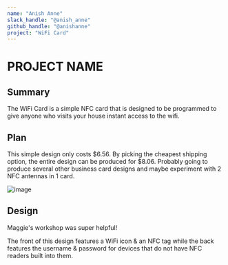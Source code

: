 ```yaml
---
name: "Anish Anne"
slack_handle: "@anish_anne"
github_handle: "@anishanne"
project: "WiFi Card"
---
```


# PROJECT NAME
## Summary
The WiFi Card is a simple NFC card that is designed to be programmed to give anyone who visits your house instant access to the wifi.

## Plan
This simple design only costs $6.56. By picking the cheapest shipping option, the entire design can be produced for $8.06. Probably going to produce several other business card designs and maybe experiment with 2 NFC antennas in 1 card.

![image](https://github.com/anishanne/OnBoard/assets/22670462/00b10c7c-04c0-4ec6-a226-2d22135a3dd2)


## Design
Maggie's workshop was super helpful!

The front of this design features a WiFi icon & an NFC tag while the back features the username & password for devices that do not have NFC readers built into them.
